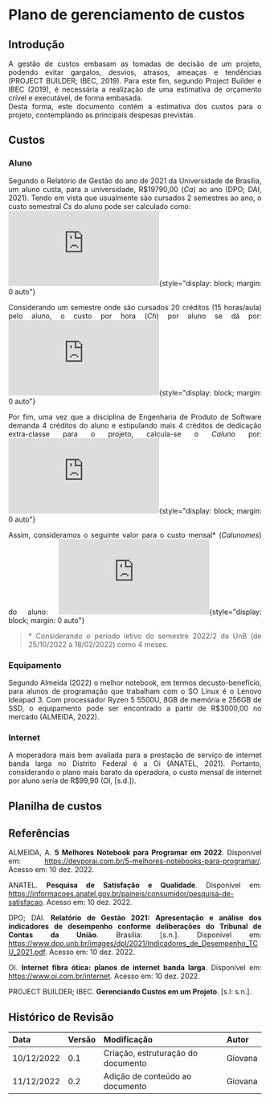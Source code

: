 # Plano de gerenciamento de custos
<style>body {text-align: justify}</style>

## Introdução 
A gestão de custos embasam as tomadas de decisão de um projeto, podendo evitar gargalos, desvios, atrasos, ameaças e tendências (PROJECT BUILDER; IBEC, 2019). Para este fim, segundo Project Builder e IBEC (2019), é necessária a realização de uma estimativa de orçamento crível e executável, de forma embasada.  
Desta forma, este documento contém a estimativa dos custos para o projeto, contemplando as principais despesas previstas. 

## Custos
### Aluno
Segundo o Relatório de Gestão do ano de 2021 da Universidade de Brasília, um aluno custa, para a universidade, R$19790,00 (_Ca_) ao ano (DPO; DAI, 2021). Tendo em vista que usualmente são cursados 2 semestres ao ano, o custo semestral _Cs_ do aluno pode ser calculado como:  
![CA](http://www.sciweavers.org/tex2img.php?eq=%20C_%7Bs%7D%20%3D%20%5Cfrac%7BC_%7Ba%7D%7D%7B2%7D%20%20%0A%3D%20%5Cfrac%7B19790.00%7D%7B2%7D%20%20%0A%3D%209895.00&bc=White&fc=Black&im=jpg&fs=12&ff=arev&edit=0){style="display: block; margin: 0 auto"}

Considerando um semestre onde são cursados 20 créditos (15 horas/aula) pelo aluno, o custo por hora (_Ch_) por aluno se dá por:
![Ch](http://www.sciweavers.org/tex2img.php?eq=%20C_%7Bh%7D%20%3D%20%20%5Cfrac%7BC_%7Bs%7D%7D%7BNcreditos%20%2A%2015%7D%20%0A%3D%20%20%5Cfrac%7B9895.00%7D%7B300%7D%20%20%0A%3D%2032%2C98&bc=White&fc=Black&im=jpg&fs=12&ff=arev&edit=0){style="display: block; margin: 0 auto"}

Por fim, uma vez que a disciplina de Engenharia de Produto de Software demanda 4 créditos do aluno e estipulando mais 4 créditos de dedicação extra-classe para o projeto, calcula-se o _Caluno_ por:
![Caluno](http://www.sciweavers.org/tex2img.php?eq=%20C_%7Baluno%7D%20%3D%20%20C_%7Bh%7D%20%20%2A%20%2815%20%2A%20%284%20%2B%204%29%29%0A%3D%20%2032%2C98%20%2A%20120%0A%3D%203957%2C60&bc=White&fc=Black&im=jpg&fs=12&ff=arev&edit=0){style="display: block; margin: 0 auto"}

Assim, consideramos o seguinte valor para o custo mensal* (_Calunomes_) do aluno: 
![Calunomes](http://www.sciweavers.org/tex2img.php?eq=%20C_%7Balunomes%7D%20%3D%20%20%5Cfrac%7B%20C_%7Baluno%7D%7D%7BNmeses%7D%20%3D%20%20%5Cfrac%7B3957%2C60%7D%7B4%7D%20%3D%20989%2C25&bc=White&fc=Black&im=jpg&fs=12&ff=arev&edit=0){style="display: block; margin: 0 auto"}

> \* Considerando o período letivo do semestre 2022/2 da UnB (de 25/10/2022 à 18/02/2022) como 4 meses.  

### Equipamento
Segundo Almeida (2022) o melhor notebook, em termos decusto-benefício, para alunos de programação que trabalham com o SO Linux é o Lenovo Ideapad 3. Com processador Ryzen 5 5500U, 8GB de memória e 256GB de SSD, o equipamento pode ser encontrado a partir de R$3000,00 no mercado (ALMEIDA, 2022).

### Internet
A moperadora mais bem avaliada para a prestação de serviço de internet banda larga no Distrito Federal é a Oi (ANATEL, 2021). Portanto, considerando o plano mais barato da operadora, o custo mensal de internet por aluno seria de R$99,90 (OI, [s.d.]).

## Planilha de custos

## Referências
ALMEIDA, A. **5 Melhores Notebook para Programar em 2022**. Disponível em: <https://devporai.com.br/5-melhores-notebooks-para-programar/>. Acesso em: 10 dez. 2022. 

ANATEL. **Pesquisa de Satisfação e Qualidade**. Disponível em: <https://informacoes.anatel.gov.br/paineis/consumidor/pesquisa-de-satisfacao>. Acesso em: 10 dez. 2022. 

DPO; DAI. **Relatório de Gestão 2021: Apresentação e análise dos indicadores de desempenho conforme deliberações do Tribunal de Contas da União**. Brasília: [s.n.]. Disponível em: <https://www.dpo.unb.br/images/dpl/2021/Indicadores_de_Desempenho_TCU_2021.pdf>. Acesso em: 10 dez. 2022.

OI. **Internet fibra ótica: planos de internet banda larga**. Disponível em: <https://www.oi.com.br/internet>. Acesso em: 10 dez. 2022. 

PROJECT BUILDER; IBEC. **Gerenciando Custos em um Projeto**. [s.l: s.n.].  

## Histórico de Revisão
| Data       | Versão | Modificação | Autor |
| :--------- | :----- | :---------- | :---- |
| 10/12/2022 | 0.1    | Criação, estruturação do documento | Giovana |
| 11/12/2022 | 0.2    | Adição de conteúdo ao documento | Giovana |